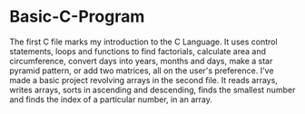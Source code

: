# Basic-C-Program
The first C file marks my introduction to the C Language. It uses control statements, loops and functions to find factorials, calculate area and circumference, convert days into years, months and days, make a star pyramid pattern, or add two matrices, all on the user's preference.
I've made a basic project revolving arrays in the second file. It reads arrays, writes arrays, sorts in ascending and descending, finds the smallest number and finds the index of a particular number, in an array.
